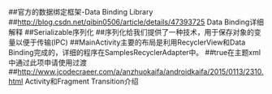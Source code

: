 ##官方的数据绑定框架-Data Binding Library 
##http://blog.csdn.net/qibin0506/article/details/47393725  Data Binding详细解释
##Serializable序列化
##序列化给我们提供了一种技术，用于保存对象的变量以便于传输(IPC)
##MainActivity主要的布局是利用RecyclerView和Data Binding完成的，详细的程序在SamplesRecyclerAdapter中。
##<item name="android:windowContentTransitions">true</item>在主题xml中通过此项申请使用过渡
##http://www.jcodecraeer.com/a/anzhuokaifa/androidkaifa/2015/0113/2310.html Activity和Fragment Transition介绍
